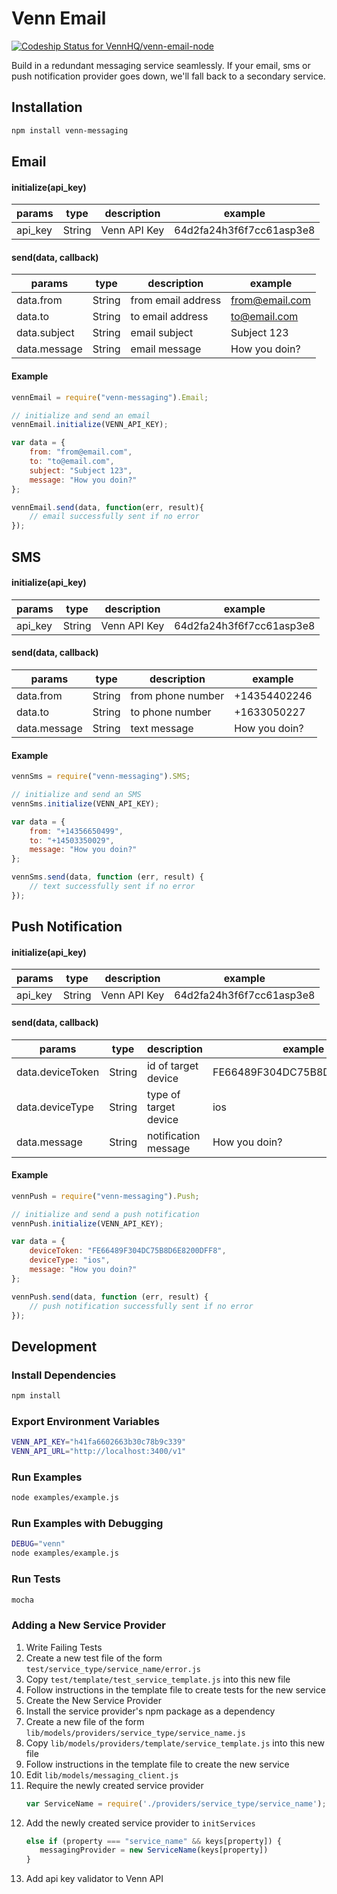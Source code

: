# Venn Email

[ ![Codeship Status for VennHQ/venn-email-node](https://codeship.com/projects/40a5efb0-c00d-0132-200e-021ec7688aff/status?branch=master)](https://codeship.com/projects/73117)

Build in a redundant messaging service seamlessly. If your email, sms or push notification provider goes down, we'll fall back to a secondary service.


## Installation
``` bash
npm install venn-messaging
```

## Email

#### initialize(api_key)
|params  |type   |description  |example                  |
|--------|-------|-------------|-------------------------|
|api_key |String |Venn API Key |64d2fa24h3f6f7cc61asp3e8 |

#### send(data, callback)
|params       |type   |description        |example        |
|-------------|-------|-------------------|---------------|
|data.from    |String |from email address |from@email.com |
|data.to      |String |to email address   |to@email.com   |
|data.subject |String |email subject      |Subject 123    |
|data.message |String |email message      |How you doin?  |

#### Example
``` javascript
vennEmail = require("venn-messaging").Email;

// initialize and send an email
vennEmail.initialize(VENN_API_KEY);

var data = {
	from: "from@email.com",
	to: "to@email.com",
	subject: "Subject 123",
	message: "How you doin?"
};

vennEmail.send(data, function(err, result){
	// email successfully sent if no error
});
```

## SMS

#### initialize(api_key)
|params  |type   |description  |example                  |
|--------|-------|-------------|-------------------------|
|api_key |String |Venn API Key |64d2fa24h3f6f7cc61asp3e8 |

#### send(data, callback)
|params       |type   |description       |example       |
|-------------|-------|------------------|--------------|
|data.from    |String |from phone number |+14354402246  |
|data.to      |String |to phone number   |+1633050227   |
|data.message |String |text message      |How you doin? |

#### Example
``` javascript
vennSms = require("venn-messaging").SMS;

// initialize and send an SMS
vennSms.initialize(VENN_API_KEY);

var data = {
	from: "+14356650499",
	to: "+14503350029",
	message: "How you doin?"
};

vennSms.send(data, function (err, result) {
	// text successfully sent if no error
});
```

## Push Notification

#### initialize(api_key)
|params  |type   |description  |example                  |
|--------|-------|-------------|-------------------------|
|api_key |String |Venn API Key |64d2fa24h3f6f7cc61asp3e8 |

#### send(data, callback)
|params           |type   |description           |example                      |
|-----------------|-------|----------------------|-----------------------------|
|data.deviceToken |String |id of target device   |FE66489F304DC75B8D6E8200DFF8 |
|data.deviceType  |String |type of target device |ios                          |
|data.message     |String |notification message  |How you doin?                |

#### Example
``` javascript
vennPush = require("venn-messaging").Push;

// initialize and send a push notification
vennPush.initialize(VENN_API_KEY);

var data = {
	deviceToken: "FE66489F304DC75B8D6E8200DFF8",
    deviceType: "ios",
    message: "How you doin?"
};

vennPush.send(data, function (err, result) {
	// push notification successfully sent if no error
});
```

## Development

### Install Dependencies
``` bash
npm install
```

### Export Environment Variables
``` bash
VENN_API_KEY="h41fa6602663b30c78b9c339"
VENN_API_URL="http://localhost:3400/v1"
```

### Run Examples
``` bash
node examples/example.js 
```

### Run Examples with Debugging
``` bash
DEBUG="venn"
node examples/example.js
```

### Run Tests
``` bash
mocha
```

### Adding a New Service Provider
1. Write Failing Tests
  1. Create a new test file of the form `test/service_type/service_name/error.js`
  2. Copy `test/template/test_service_template.js` into this new file
  3. Follow instructions in the template file to create tests for the new service
2. Create the New Service Provider
  1. Install the service provider's npm package as a dependency
  2. Create a new file of the form `lib/models/providers/service_type/service_name.js`
  3. Copy `lib/models/providers/template/service_template.js` into this new file
  4. Follow instructions in the template file to create the new service
3. Edit `lib/models/messaging_client.js`
  1. Require the newly created service provider
     ``` javascript
     var ServiceName = require('./providers/service_type/service_name');
     ```
  2. Add the newly created service provider to `initServices`
     ``` javascript
     else if (property === "service_name" && keys[property]) {
     	messagingProvider = new ServiceName(keys[property])
     }
     ```
4. Add api key validator to Venn API